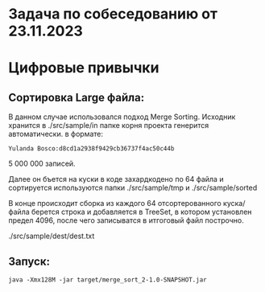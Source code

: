 # Задача по собеседованию от 23.11.2023 
# Цифровые привычки




## Сортировка Large файла:

В данном случае использовался подход Merge Sorting.
Исходник хранится в ./src/sample/in папке корня проекта генерится автоматически.
в формате:
```
Yulanda Bosco:d8cd1a2938f9429cb36737f4ac50c44b
```
5 000 000 записей.

Далее он бъется на куски в коде захардкодено по 64 файла и сортируется
используются папки ./src/sample/tmp и ./src/sample/sorted

В конце происходит сборка из каждого 64 отсортерованного куска/файла берется строка и добавляется в TreeSet, в котором установлен предел 4096, после чего записыватся в итгоговый файл построчно.

./src/sample/dest/dest.txt


## Запуск:
```
java -Xmx128M -jar target/merge_sort_2-1.0-SNAPSHOT.jar
```


